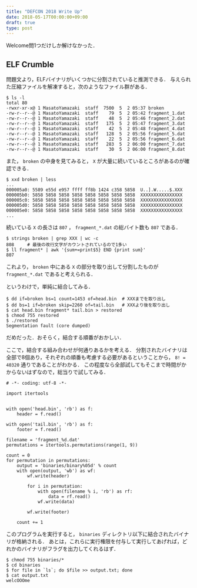 ```yaml
---
title: "DEFCON 2018 Write Up"
date: 2018-05-17T00:00:00+09:00
draft: true
type: post
---
```


Welcome問1つだけしか解けなかった．

## ELF Crumble
問題文より，ELFバイナリがいくつかに分割されていると推測できる．
与えられた圧縮ファイルを解凍すると，次のようなファイル群がある．

    $ ls -l
    total 80
    -rwxr-xr-x@ 1 MasatoYamazaki  staff  7500  5  2 05:37 broken
    -rw-r--r--@ 1 MasatoYamazaki  staff    79  5  2 05:42 fragment_1.dat
    -rw-r--r--@ 1 MasatoYamazaki  staff    48  5  2 05:46 fragment_2.dat
    -rw-r--r--@ 1 MasatoYamazaki  staff   175  5  2 05:47 fragment_3.dat
    -rw-r--r--@ 1 MasatoYamazaki  staff    42  5  2 05:48 fragment_4.dat
    -rw-r--r--@ 1 MasatoYamazaki  staff   128  5  2 05:56 fragment_5.dat
    -rw-r--r--@ 1 MasatoYamazaki  staff    22  5  2 05:56 fragment_6.dat
    -rw-r--r--@ 1 MasatoYamazaki  staff   283  5  2 06:00 fragment_7.dat
    -rw-r--r--@ 1 MasatoYamazaki  staff    30  5  2 06:00 fragment_8.dat

また， `broken` の中身を見てみると， `X` が大量に続いているところがあるのが確認できる．

    $ xxd broken | less
    ...
    000005a0: 5589 e55d e957 ffff ff8b 1424 c358 5858  U..].W.....$.XXX
    000005b0: 5858 5858 5858 5858 5858 5858 5858 5858  XXXXXXXXXXXXXXXX
    000005c0: 5858 5858 5858 5858 5858 5858 5858 5858  XXXXXXXXXXXXXXXX
    000005d0: 5858 5858 5858 5858 5858 5858 5858 5858  XXXXXXXXXXXXXXXX
    000005e0: 5858 5858 5858 5858 5858 5858 5858 5858  XXXXXXXXXXXXXXXX
    ...

続いている `X` の長さは `807` ， `fragment_*.dat` の総バイト数も `807` である．

    $ strings broken | grep XXX | wc -c
    808     # 最後の改行文字がカウントされているので1多い
    $ ll fragment* | awk '{sum+=print$5} END {print sum}'
    807

これより， `broken` 中にある `X` の部分を取り出して分割したものが `fragment_*.dat` であると考えられる．

というわけで，単純に結合してみる．

    $ dd if=broken bs=1 count=1453 of=head.bin  # XXXまでを取り出し
    $ dd bs=1 if=broken skip=2260 of=tail.bin   # XXXより後を取り出し
    $ cat head.bin fragment* tail.bin > restored
    $ chmod 755 restored
    $ ./restored
    Segmentation fault (core dumped)

だめだった．おそらく，結合する順番がおかしい．

ここで，結合する組み合わせが何通りあるかを考える．
分割されたバイナリは全部で8個あり，それぞれの順番も考慮する必要があるということから， `8! = 40320` 通りであることがわかる．
この程度なら全部試してもそこまで時間がかからないはずなので，総当りで試してみる．

    # -*- coding: utf-8 -*-

    import itertools


    with open('head.bin', 'rb') as f:
        header = f.read()

    with open('tail.bin', 'rb') as f:
        footer = f.read()

    filename = 'fragment_%d.dat'
    permutations = itertools.permutations(range(1, 9))

    count = 0
    for permutation in permutations:
        output = 'binaries/binary%05d' % count
        with open(output, 'wb') as wf:
            wf.write(header)

            for i in permutation:
                with open(filename % i, 'rb') as rf:
                    data = rf.read()
                wf.write(data)

            wf.write(footer)

        count += 1

このプログラムを実行すると， `binaries` ディレクトリ以下に結合されたバイナリが格納される．
あとは，これらに実行権限を付与して実行してあげれば，どれかのバイナリがフラグを出力してくれるはず．

    $ chmod 755 binaries/*
    $ cd binaries
    $ for file in `ls`; do $file >> output.txt; done
    $ cat output.txt
    welcOOOme
